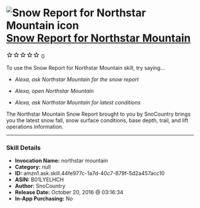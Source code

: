 # &nbsp;<img src="skill_icon" alt="Snow Report for Northstar Mountain icon" width="36"> [Snow Report for Northstar Mountain](http://alexa.amazon.com/#skills/amzn1.ask.skill.44fe977c-1a7d-40c7-879f-5d2a457acc10)
![0 stars](../../images/ic_star_border_black_18dp_1x.png)![0 stars](../../images/ic_star_border_black_18dp_1x.png)![0 stars](../../images/ic_star_border_black_18dp_1x.png)![0 stars](../../images/ic_star_border_black_18dp_1x.png)![0 stars](../../images/ic_star_border_black_18dp_1x.png) 0

To use the Snow Report for Northstar Mountain skill, try saying...

* *Alexa, ask Northstar Mountain for the snow report*

* *Alexa, open Northstar Mountain*

* *Alexa, ask Northstar Mountain for latest conditions*

The Northstar Mountain Snow Report brought to you by SnoCountry brings you the latest snow fall, snow surface conditions,  base depth, trail, and lift operations information.

***

### Skill Details

* **Invocation Name:** northstar mountain
* **Category:** null
* **ID:** amzn1.ask.skill.44fe977c-1a7d-40c7-879f-5d2a457acc10
* **ASIN:** B01LYELHCH
* **Author:** SnoCountry
* **Release Date:** October 20, 2016 @ 03:16:34
* **In-App Purchasing:** No
